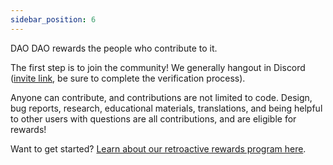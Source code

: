 ```yaml
---
sidebar_position: 6
---
```


DAO DAO rewards the people who contribute to it. 

The first step is to join the community! We generally hangout in Discord ([invite link](https://discord.com/invite/sAaGuyW3D2), be sure to complete the verification process).

Anyone can contribute, and contributions are not limited to code. Design, bug reports, research, educational materials, translations, and being helpful to other users with questions are all contributions, and are eligible for rewards!

Want to get started? [Learn about our retroactive rewards program here](https://docs.google.com/document/d/12WpREOPrvhW3YVxGLoOkrhTgf_bDUy4cn9VKeyH4PUY/edit).
